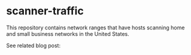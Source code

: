 # scanner-traffic
This repository contains network ranges that have hosts scanning home and small business networks in the United States.

See related blog post:
